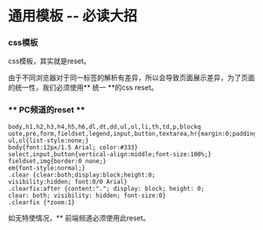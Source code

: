 # 通用模板 -- 必读大招


### **css模板**

css模板，其实就是reset。

由于不同浏览器对于同一标签的解析有差异，所以会导致页面展示差异，为了页面的统一性，我们必须使用** 统一 **的css reset。

### ** PC频道的reset **

```
body,h1,h2,h3,h4,h5,h6,dl,dt,dd,ul,ol,li,th,td,p,blockq
uote,pre,form,fieldset,legend,input,button,textarea,hr{margin:0;padding:0;}
ul,ol{list-style:none;}
body{font:12px/1.5 Arial; color:#333}
select,input,button{vertical-align:middle;font-size:100%;}
fieldset,img{border:0 none;}
em{font-style:normal;}
.clear {clear:both;display:block;height:0;
visibility:hidden; font:0/0 Arial}
.clearfix:after {content:"."; display: block; height: 0;
clear: both; visibility: hidden; font-size:0}
.clearfix {*zoom:1}
```
如无特使情况，** 前端频道必须使用此reset。
  